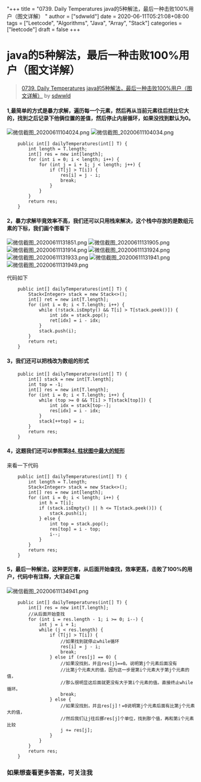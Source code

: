 "+++
title = "0739. Daily Temperatures java的5种解法，最后一种击败100%用户（图文详解） "
author = ["sdwwld"]
date = 2020-06-11T05:21:08+08:00
tags = ["Leetcode", "Algorithms", "Java", "Array", "Stack"]
categories = ["leetcode"]
draft = false
+++

# java的5种解法，最后一种击败100%用户（图文详解）

> [0739. Daily Temperatures](https://leetcode-cn.com/problems/daily-temperatures/)
> [java的5种解法，最后一种击败100%用户（图文详解）](https://leetcode-cn.com/problems/daily-temperatures/solution/java-by-sdwwld/) by [sdwwld](https://leetcode-cn.com/u/sdwwld/)


#### 1,最简单的方式是暴力求解，遍历每一个元素，然后再从当前元素往后找比它大的，找到之后记录下他俩位置的差值，然后停止内层循环，如果没找到默认为0。
![微信截图_20200611104024.png](https://pic.leetcode-cn.com/5123488ad7a1fee175480390025506fcc86524e8f0acf3d8b3a04f4bac0facbb-%E5%BE%AE%E4%BF%A1%E6%88%AA%E5%9B%BE_20200611104024.png)
![微信截图_20200611104034.png](https://pic.leetcode-cn.com/4ae7b3bd50fc5c53c07953fb39873032173d27c3d3e4767660402309eff46a53-%E5%BE%AE%E4%BF%A1%E6%88%AA%E5%9B%BE_20200611104034.png)


```
    public int[] dailyTemperatures(int[] T) {
        int length = T.length;
        int[] res = new int[length];
        for (int i = 0; i < length; i++) {
            for (int j = i + 1; j < length; j++) {
                if (T[j] > T[i]) {
                    res[i] = j - i;
                    break;
                }
            }
        }
        return res;
    }
```
#### 2，暴力求解毕竟效率不高，我们还可以只用栈来解决，这个栈中存放的是数组元素的下标，我们画个图看下
![微信截图_20200611131851.png](https://pic.leetcode-cn.com/7209ac1b4f5ec690c2bc5e019d88b87cc80e64c0ab3ab559e80bb303388a1482-%E5%BE%AE%E4%BF%A1%E6%88%AA%E5%9B%BE_20200611131851.png)
![微信截图_20200611131905.png](https://pic.leetcode-cn.com/4faa99b52a2f03d09a3836a82f5b68e9d1a483b0cd71e5bb22eebddf804d4b9a-%E5%BE%AE%E4%BF%A1%E6%88%AA%E5%9B%BE_20200611131905.png)
![微信截图_20200611131914.png](https://pic.leetcode-cn.com/b83a04163ceede3d45038a2d61e86f946d37e6d2c3aa82e8f7c08e5bea71badd-%E5%BE%AE%E4%BF%A1%E6%88%AA%E5%9B%BE_20200611131914.png)
![微信截图_20200611131924.png](https://pic.leetcode-cn.com/0aea854709433b259362dff1fc12fc80054881cc49ebc73bac6a8b42a3d908d0-%E5%BE%AE%E4%BF%A1%E6%88%AA%E5%9B%BE_20200611131924.png)
![微信截图_20200611131933.png](https://pic.leetcode-cn.com/13360afbcee7e2ab9ec6dd82cab1560fce9f4f2b336682b3017ee95695265306-%E5%BE%AE%E4%BF%A1%E6%88%AA%E5%9B%BE_20200611131933.png)
![微信截图_20200611131941.png](https://pic.leetcode-cn.com/1634ccfa6a688d91de575e20cf91583e7e733502461b5c6339b64a1702d709e9-%E5%BE%AE%E4%BF%A1%E6%88%AA%E5%9B%BE_20200611131941.png)
![微信截图_20200611131949.png](https://pic.leetcode-cn.com/17fec02033e9de5c0c07716e3c80bb22ce1e285cf95eba9ec33c2af698b2dbf7-%E5%BE%AE%E4%BF%A1%E6%88%AA%E5%9B%BE_20200611131949.png)

代码如下
```
    public int[] dailyTemperatures(int[] T) {
        Stack<Integer> stack = new Stack<>();
        int[] ret = new int[T.length];
        for (int i = 0; i < T.length; i++) {
            while (!stack.isEmpty() && T[i] > T[stack.peek()]) {
                int idx = stack.pop();
                ret[idx] = i - idx;
            }
            stack.push(i);
        }
        return ret;
    }
```

#### 3，我们还可以把栈改为数组的形式
```
    public int[] dailyTemperatures(int[] T) {
        int[] stack = new int[T.length];
        int top = -1;
        int[] res = new int[T.length];
        for (int i = 0; i < T.length; i++) {
            while (top >= 0 && T[i] > T[stack[top]]) {
                int idx = stack[top--];
                res[idx] = i - idx;
            }
            stack[++top] = i;
        }
        return res;
    }
```

#### 4，这题我们还可以参照第[84. 柱状图中最大的矩形](https://leetcode-cn.com/problems/largest-rectangle-in-histogram/solution/javade-5chong-jie-fa-xiao-lu-zui-gao-de-ji-bai-lia/)
来看一下代码
```
    public int[] dailyTemperatures(int[] T) {
        int length = T.length;
        Stack<Integer> stack = new Stack<>();
        int[] res = new int[length];
        for (int i = 0; i < length; i++) {
            int h = T[i];
            if (stack.isEmpty() || h <= T[stack.peek()]) {
                stack.push(i);
            } else {
                int top = stack.pop();
                res[top] = i - top;
                i--;
            }
        }
        return res;
    }
```

#### 5，最后一种解法，这种更厉害，从后面开始查找，效率更高，击败了100%的用户，代码中有注释，大家自己看
![微信截图_20200611134941.png](https://pic.leetcode-cn.com/b4cf88fd849b515a3f66786acbf25e72abe94193511ac9a7b9e81ee178a7269c-%E5%BE%AE%E4%BF%A1%E6%88%AA%E5%9B%BE_20200611134941.png)

```
    public int[] dailyTemperatures(int[] T) {
        int[] res = new int[T.length];
        //从后面开始查找
        for (int i = res.length - 1; i >= 0; i--) {
            int j = i + 1;
            while (j < res.length) {
                if (T[j] > T[i]) {
                    //如果找到就停止while循环
                    res[i] = j - i;
                    break;
                } else if (res[j] == 0) {
                    //如果没找到，并且res[j]==0。说明第j个元素后面没有
                    //比第j个元素大的值，因为这一步是第i个元素大于第j个元素的值，
                    //那么很明显这后面就更没有大于第i个元素的值。直接终止while循环。
                    break;
                } else {
                    //如果没找到，并且res[j]！=0说明第j个元素后面有比第j个元素大的值，
                    //然后我们让j往后挪res[j]个单位，找到那个值，再和第i个元素比较
                    j += res[j];
                }
            }
        }
        return res;
    }
```

### 如果想查看更多答案，可关注我